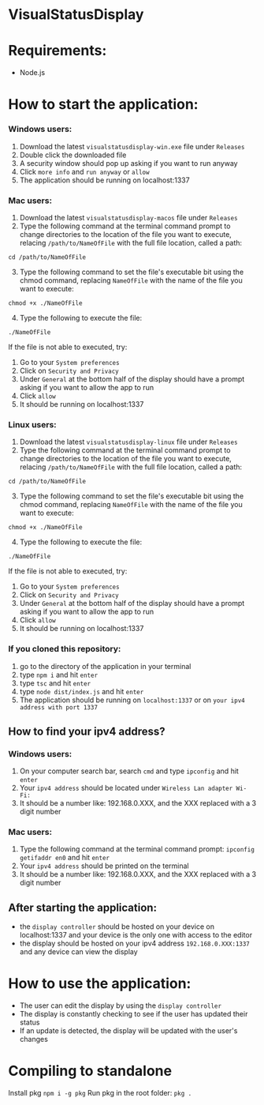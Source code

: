 # VisualStatusDisplay
# Requirements:
- Node.js

# How to start the application:
### Windows users:
1) Download the latest `visualstatusdisplay-win.exe` file under `Releases`
2) Double click the downloaded file
3) A security window should pop up asking if you want to run anyway
4) Click `more info` and `run anyway` or `allow`
5) The application should be running on localhost:1337 

### Mac users:
1) Download the latest `visualstatusdisplay-macos` file under `Releases`
2) Type the following command at the terminal command prompt to change directories to the location of the file you want to execute, relacing `/path/to/NameOfFile` with the full file location, called a path: 

`cd /path/to/NameOfFile`

3) Type the following command to set the file's executable bit using the chmod command, replacing `NameOfFile` with the name of the file you want to execute: 

`chmod +x ./NameOfFile`

4) Type the following to execute the file: 

`./NameOfFile`

If the file is not able to executed, try:
1) Go to your `System preferences`
2) Click on `Security and Privacy`
3) Under `General` at the bottom half of the display should have a prompt asking if you want to allow the app to run
4) Click `allow`
5) It should be running on localhost:1337 
### Linux users:
1) Download the latest `visualstatusdisplay-linux` file under `Releases`
2) Type the following command at the terminal command prompt to change directories to the location of the file you want to execute, relacing `/path/to/NameOfFile` with the full file location, called a path: 

`cd /path/to/NameOfFile`

3) Type the following command to set the file's executable bit using the chmod command, replacing `NameOfFile` with the name of the file you want to execute: 

`chmod +x ./NameOfFile`

4) Type the following to execute the file: 

`./NameOfFile`

If the file is not able to executed, try:
1) Go to your `System preferences`
2) Click on `Security and Privacy`
3) Under `General` at the bottom half of the display should have a prompt asking if you want to allow the app to run
4) Click `allow`
5) It should be running on localhost:1337 

### If you cloned this repository:
1) go to the directory of the application in your terminal
2) type `npm i` and hit `enter`
3) type `tsc` and hit `enter`
4) type `node dist/index.js` and hit `enter`
5) The application should be running on `localhost:1337` or on `your ipv4 address with port 1337`

## How to find your ipv4 address?
### Windows users:
1) On your computer search bar, search `cmd` and type `ipconfig` and hit `enter`
2) Your `ipv4 address` should be located under `Wireless Lan adapter Wi-Fi:`
3) It should be a number like: 192.168.0.XXX, and the XXX replaced with a 3 digit number

### Mac users:
1) Type the following command at the terminal command prompt: `ipconfig getifaddr en0` and hit `enter`
2) Your `ipv4 address` should be printed on the terminal
3) It should be a number like: 192.168.0.XXX, and the XXX replaced with a 3 digit number

## After starting the application: 
- the `display controller` should be hosted on your device on localhost:1337 and your device is the only one with access to the editor
- the display should be hosted on your ipv4 address `192.168.0.XXX:1337` and any device can view the display

# How to use the application:
- The user can edit the display by using the `display controller`
- The display is constantly checking to see if the user has updated their status
- If an update is detected, the display will be updated with the user's changes 

# Compiling to standalone
Install pkg
`npm i -g pkg`
Run pkg in the root folder:
`pkg .`
